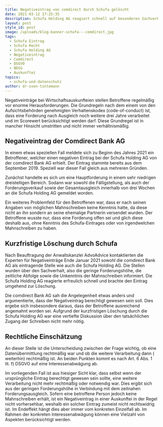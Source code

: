 ```yaml
---
title: Negativeintrag von comdirect durch Schufa gelöscht
date: 2021-03-12 17:25:35
description: Schufa Holding AG reagiert schnell auf besonderen Sachverhalt
layout: post
style_id: post
image: /uploads/blog-banner-schufa---comdirect.jpg
tags:
  - Schufa Eintrag
  - Schufa Recht
  - Schufa Holding AG
  - Negativeintrag
  - Comdirect
  - DSGVO
  - BDSG
  - Auskunftei
topics:
  - schufa-und-datenschutz
author: dr-sven-tintemann
---
```

Negativeinträge bei Wirtschaftsauskunfteien stellen Betroffene regelmä&szlig;ig vor enorme Herausforderungen. Die Grundregeln nach dem einem von den Aufsichtsbehörden genehmigten Verhaltenskodex (code-of-conduct) ist, dass eine Forderung nach Ausgleich noch weitere drei Jahre verarbeitet und im Scorewert berücksichtigt werden darf. Diese Grundregel ist in mancher Hinsicht umstritten und nicht immer verhältnismä&szlig;ig.

## Negativeintrag der Comdirect Bank AG

In einem etwas speziellen Fall meldete sich zu Beginn des Jahres 2021 ein Betroffener, welcher einen negativen Eintrag bei der Schufa Holding AG von der comdirect Bank AG erhielt. Der Eintrag stammte bereits aus dem September 2019. Speziell war dieser Fall gleich aus mehreren Gründen.&nbsp;

Zunächst handelte es sich um eine Hauptforderung in einem sehr niedrigen dreistelligen Bereich. Sodann war sowohl die Fälligstellung, als auch der Forderungsverkauf sowie der Gesamtausgleich innerhalb von drei Wochen an die Schufa Holding AG gemeldet worden.

Ein weiteres Problemfeld für den Betroffenen war, dass er nach seinen Angaben von möglichen Mahnschreiben keine Kenntnis hatte, da diese nicht an ihn sondern an seine ehemalige Partnerin versendet wurden. Der Betroffene wusste nur, dass eine Forderung offen sei und glich diese deshalb aus, ohne Kenntnis des Schufa-Eintrages oder von irgendwelchen Mahnschreiben zu haben.

## Kurzfristige Löschung durch Schufa

Nach Beauftragung der Anwaltskanzlei AdvoAdvice kontaktierten die Experten für Negativeinträge Ende Januar 2021 sowohl die comdirect Bank AG als eintragende Stelle wie auch die Schufa Holding AG. Die Stellen wurden über den Sachverhalt, also die geringe Forderungshöhe, die zeitliche Abfolge sowie die Unkenntnis der Mahnschreiben informiert. Die Schufa Holding AG reagierte erfreulich schnell und brachte den Eintrag umgehend zur Löschung.

Die comdirect Bank AG sah die Angelegenheit etwas anders und argumentierte, dass der Negativeintrag berechtigt gewesen sein soll. Dies ergebe sich insbesondere daraus, dass der Betroffene ausreichend angemahnt worden sei. Aufgrund der kurzfristigen Löschung durch die Schufa Holding AG war eine vertiefte Diskussion über den tatsächlichen Zugang der Schreiben nicht mehr nötig.

## Rechtliche Einschätzung

An dieser Stelle ist die Unterscheidung zwischen der Frage wichtig, ob eine Datenübermittlung rechtmä&szlig;ig war und ob die weitere Verarbeitung dann ( weiterhin) rechtmä&szlig;ig ist. An beiden Punkten kommt es nach Art. 6 Abs. 1 lit. f) DSGVO auf eine Interessenabwägung ab.

Im vorliegenden Fall ist aus hiesiger Sicht klar, dass selbst wenn der ursprüngliche Eintrag berechtigt gewesen sein sollte, eine weitere Verarbeitung nicht mehr rechtmä&szlig;ig oder notwendig war. Dies ergibt sich aus der geringen Forderungshöhe in Verbindung mit dem zeitnahen Forderungsausgleich. Sofern eine betroffene Person jedoch keine Mahnschreiben erhält, ist ein Negativeintrag in einer Auskunftei in der Regel nicht vorhersehbar, weshalb ein solcher Eintrag zumeist nicht rechtswidrig ist. Im Endeffekt hängt dies aber immer vom konkreten Einzelfall ab. Im Rahmen der konkreten Interessenabwägung können eine Vielzahl von Aspekten berücksichtigt werden.
